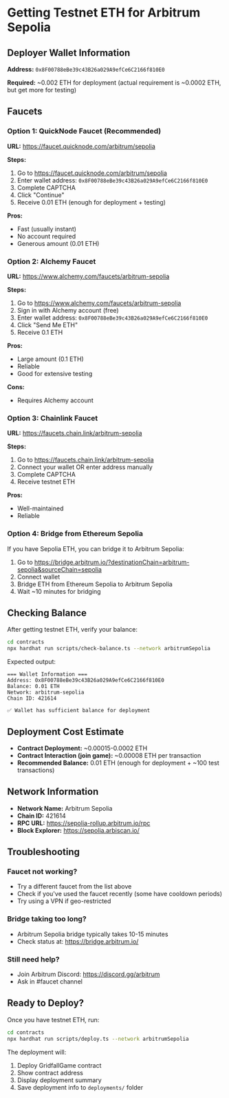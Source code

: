 # Getting Testnet ETH for Arbitrum Sepolia

## Deployer Wallet Information

**Address:** `0x8F00788eBe39c43B26a029A9efCe6C2166f810E0`

**Required:** ~0.002 ETH for deployment (actual requirement is ~0.0002 ETH, but get more for testing)

## Faucets

### Option 1: QuickNode Faucet (Recommended)
**URL:** https://faucet.quicknode.com/arbitrum/sepolia

**Steps:**
1. Go to https://faucet.quicknode.com/arbitrum/sepolia
2. Enter wallet address: `0x8F00788eBe39c43B26a029A9efCe6C2166f810E0`
3. Complete CAPTCHA
4. Click "Continue"
5. Receive 0.01 ETH (enough for deployment + testing)

**Pros:**
- Fast (usually instant)
- No account required
- Generous amount (0.01 ETH)

### Option 2: Alchemy Faucet
**URL:** https://www.alchemy.com/faucets/arbitrum-sepolia

**Steps:**
1. Go to https://www.alchemy.com/faucets/arbitrum-sepolia
2. Sign in with Alchemy account (free)
3. Enter wallet address: `0x8F00788eBe39c43B26a029A9efCe6C2166f810E0`
4. Click "Send Me ETH"
5. Receive 0.1 ETH

**Pros:**
- Large amount (0.1 ETH)
- Reliable
- Good for extensive testing

**Cons:**
- Requires Alchemy account

### Option 3: Chainlink Faucet
**URL:** https://faucets.chain.link/arbitrum-sepolia

**Steps:**
1. Go to https://faucets.chain.link/arbitrum-sepolia
2. Connect your wallet OR enter address manually
3. Complete CAPTCHA
4. Receive testnet ETH

**Pros:**
- Well-maintained
- Reliable

### Option 4: Bridge from Ethereum Sepolia
If you have Sepolia ETH, you can bridge it to Arbitrum Sepolia:

1. Go to https://bridge.arbitrum.io/?destinationChain=arbitrum-sepolia&sourceChain=sepolia
2. Connect wallet
3. Bridge ETH from Ethereum Sepolia to Arbitrum Sepolia
4. Wait ~10 minutes for bridging

## Checking Balance

After getting testnet ETH, verify your balance:

```bash
cd contracts
npx hardhat run scripts/check-balance.ts --network arbitrumSepolia
```

Expected output:
```
=== Wallet Information ===
Address: 0x8F00788eBe39c43B26a029A9efCe6C2166f810E0
Balance: 0.01 ETH
Network: arbitrum-sepolia
Chain ID: 421614

✅ Wallet has sufficient balance for deployment
```

## Deployment Cost Estimate

- **Contract Deployment:** ~0.00015-0.0002 ETH
- **Contract Interaction (join game):** ~0.00008 ETH per transaction
- **Recommended Balance:** 0.01 ETH (enough for deployment + ~100 test transactions)

## Network Information

- **Network Name:** Arbitrum Sepolia
- **Chain ID:** 421614
- **RPC URL:** https://sepolia-rollup.arbitrum.io/rpc
- **Block Explorer:** https://sepolia.arbiscan.io/

## Troubleshooting

### Faucet not working?
- Try a different faucet from the list above
- Check if you've used the faucet recently (some have cooldown periods)
- Try using a VPN if geo-restricted

### Bridge taking too long?
- Arbitrum Sepolia bridge typically takes 10-15 minutes
- Check status at: https://bridge.arbitrum.io/

### Still need help?
- Join Arbitrum Discord: https://discord.gg/arbitrum
- Ask in #faucet channel

## Ready to Deploy?

Once you have testnet ETH, run:

```bash
cd contracts
npx hardhat run scripts/deploy.ts --network arbitrumSepolia
```

The deployment will:
1. Deploy GridfallGame contract
2. Show contract address
3. Display deployment summary
4. Save deployment info to `deployments/` folder
